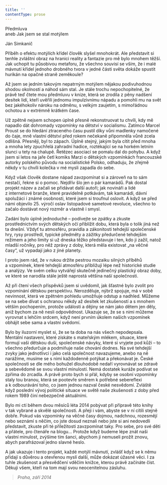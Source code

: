```yaml
---
title: ''
contentType: prose
---
```


<section>

Předmluva  
aneb Jak jsem se stal motýlem

Ján Simkanič

Příběh o efektu motýlích křídel člověk slyšel mnohokrát. Ale představit si tenhle zvláštní obraz na hranici reality a fantazie pro mě bylo mnohem těžší. Jak uchopit tu působivou metaforu, že všechno souvisí se vším, že i malé mávnutí křídel jednoho drobného tvora v jedné části světa dokáže spustit hurikán na opačné straně zeměkoule?

Až jsem se jedním takovým nepatrným motýlem nějakou podivuhodnou shodou okolností a náhod sám stal. Je stále trochu nepochopitelné, že právě teď čtete mou předmluvu v knize, která se zrodila z pěny nadšení desítek lidí, kteří uvěřili jednomu impulzivnímu nápadu a pomohli mu na svět bez jakéhokoliv nároku na odměnu, s velkým zaujetím, s mimořádnou ochotou a v extrémně krátkém čase.

Už zpětně nejsem schopen úplně přesně rekonstruovat tu chvíli, kdy mě napadlo dát dohromady vzpomínky na dětství v socialismu. Zatímco Marcel Proust se do hledání ztraceného času pustil díky vůni madlenky namočené do čaje, mně vlastní dětství před rokem nečekaně připomněla vůně zcela odlišná. Přesněji, byl to zápach. Úplně stejný, jakým byla cítit před mnoha a mnoha lety zpuchřelá zahradní hadice, roztékající se na horkém letním slunci u tety na chalupě. Řetězec asociací se pomalu dal do pohybu. A když jsem si letos na jaře četl komiks Marzi o dětských vzpomínkách francouzské autorky polského původu na socialistické Polsko, odhaduju, že zřejmě někdy v tu chvíli kolečka v mé mysli zapadla do sebe.

Když však člověk dostane nápad zavzpomínat si a zároveň na to sám nestačí, řekne si o pomoc. Nejdřív šlo jen o pár kamarádů. Pak dostal projekt název a začali se přidávat další autoři; jak novináři a lidé z internetové branže, které pravidelně potkávám, tak kamarádi, dávní spolužáci i známé osobnosti, které jsem si troufnul oslovit. A když se před námi objevilo 25. výročí oslav listopadové sametové revoluce, všechno to začalo dostávat nový rozměr a vlastně i smysl.

Zadání bylo úplně jednoduché – podívejte se zpátky a zkuste prostřednictvím svých dětských očí přiblížit dobu, která byla o tolik jiná než ta dnešní. Vždyť tu atmosféru, pravidla a zákonitosti tehdejší společenské hry, rysy prostředí, typické předměty a zážitky předurčené tehdejším režimem a jeho limity si už dneska těžko představuje i ten, kdo ji zažil, natož mladší ročníky, pro něž zprávy z doby, která měla existovat „na věčné časy“, už vypadají jako z jiné planety.

I proto jsem rád, že v rukou držíte pestrou mozaiku silných příběhů a vzpomínek, které tehdejší atmosféru přibližují lépe než historické studie a analýzy. Ve svém celku vytvářejí skutečně jedinečný plastický obraz doby, ve které se narodila stále ještě naprostá většina naší společnosti.

Až při čtení všech příspěvků jsem si uvědomil, jak šťastné bylo zvolit pro vzpomínání dětskou perspektivu. Nerozděluje, nýbrž spojuje, má v sobě nevinnost, která ve zpětném pohledu umožňuje odstup a nadhled. Můžeme se na sebe dívat s ochranou někdy až desítek let zkušeností a s mnohem větším pochopením, protože události a dějiny se nám jako dětem jen děly, aniž bychom za ně nesli odpovědnost. Ukazuje se, že se s nimi můžeme vyrovnat s lehčím srdcem, když není prvním úkolem našich vzpomínek obhájit sebe sama a vlastní svědomí.

Bylo by iluzorní myslet si, že se ta doba na nás všech nepodepsala. Mentální nastavení, které získáte s mateřským mlékem, situace, které formují vaši dětskou duši, společenské návyky, které si vryjete pod kůži – to všechno předurčuje a podmiňuje naše chování dodnes. Na své tehdejší zvyky jako jednotlivci i jako celá společnost navazujeme, anebo na ně narážíme, musíme se s nimi každodenně potýkat a překonávat je. České společnosti se dle mého bohužel dlouhodobě nedaří vyrovnávat se zdravě a sebevědomě se svou vlastní minulostí. Nemá dostatek kuráže podívat se zpříma do zrcadla. A právě proto bych si přál, kdyby se osobní vzpomínky staly tou branou, která se pootevře směrem k potřebné sebereflexi a k odbourávání toho, co jsem jednou nazval české nesvědomí. Zvláště když poslední vývoj politické situace ve světě naše zkušenosti z doby před rokem 1989 činí nebezpečně aktuálními.

Bylo mi ctí během dvou měsíců léta 2014 pobývat při přípravě této knihy v tak vybrané a skvělé společnosti. A přeji i vám, abyste se v ní cítili stejně dobře. Pokud vás vzpomínky na věčné časy dojmou, nadchnou, rozesmějí nebo seznámí s něčím, co jste dosud neznali nebo jste si ani nedovedli představit, zkuste při té příležitosti zavzpomínat taky. Pro sebe, pro své děti a přátele, pro čtenáře na blogu… Protože když budeme lépe znát naši vlastní minulost, zvýšíme tím šanci, abychom ji nemuseli prožít znovu, abych parafrázoval jedno slavné heslo.

A jak ukazuje i tento projekt, každé motýlí mávnutí, zvlášť když se k němu přidají s důvěrou a otevřenou myslí další, může dokázat úžasné věci. I za tuhle zkušenost a přesvědčení vděčím knížce, kterou právě začínáte číst. Děkuji všem, kteří na tom mají svou neocenitelnou zásluhu.

> _Praha, září 2014_

</section>
